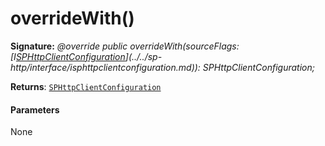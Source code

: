 # overrideWith()





**Signature:** _@override public overrideWith(sourceFlags: [I[SPHttpClientConfiguration](../../sp-http/class/sphttpclientconfiguration.md)](../../sp-http/interface/isphttpclientconfiguration.md)): SPHttpClientConfiguration;_

**Returns**: [`SPHttpClientConfiguration`](../../sp-http/class/sphttpclientconfiguration.md)





#### Parameters
None


